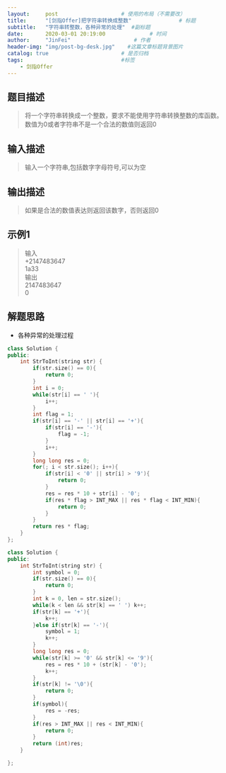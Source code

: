 ```yaml
---
layout:     post                    # 使用的布局（不需要改） 
title:      "[剑指Offer]把字符串转换成整数"               # 标题  
subtitle:   "字符串转整数，各种异常的处理"  #副标题 
date:       2020-03-01 20:19:00              # 时间 
author:     "JinFei"                    # 作者 
header-img: "img/post-bg-desk.jpg"    #这篇文章标题背景图片 
catalog: true                       # 是否归档 
tags:                               #标签     
    - 剑指Offer 
---
```


## 题目描述
> 将一个字符串转换成一个整数，要求不能使用字符串转换整数的库函数。 数值为0或者字符串不是一个合法的数值则返回0

## 输入描述
> 输入一个字符串,包括数字字母符号,可以为空

## 输出描述
> 如果是合法的数值表达则返回该数字，否则返回0

## 示例1
> 输入 <br>
     +2147483647 <br>
    1a33 <br>
> 输出 <br>
    2147483647 <br>
    0 <br>


## 解题思路

-  各种异常的处理过程

```C++
class Solution {
public:
    int StrToInt(string str) {
        if(str.size() == 0){
            return 0;
        }
        int i = 0;
        while(str[i] == ' '){
            i++;
        }
        int flag = 1;
        if(str[i] == '-' || str[i] == '+'){
            if(str[i] == '-'){
                flag = -1;
            }
            i++;
        }
        long long res = 0;
        for(; i < str.size(); i++){
            if(str[i] < '0' || str[i] > '9'){
                return 0;
            }
            res = res * 10 + str[i] - '0';
            if(res * flag > INT_MAX || res * flag < INT_MIN){
                return 0;
            }
        }
        return res * flag;
    }
};
```

```C++
class Solution {
public:
    int StrToInt(string str) {
        int symbol = 0;
        if(str.size() == 0){
            return 0;
        }
        int k = 0, len = str.size();
        while(k < len && str[k] == ' ') k++;
        if(str[k] == '+'){
            k++;
        }else if(str[k] == '-'){
            symbol = 1;
            k++;
        }
        long long res = 0;
        while(str[k] >= '0' && str[k] <= '9'){
            res = res * 10 + (str[k] - '0');
            k++;
        }
        if(str[k] != '\0'){
            return 0;
        }
        if(symbol){
            res = -res;
        }
        if(res > INT_MAX || res < INT_MIN){
            return 0;
        }
        return (int)res;
    }

};
```

  